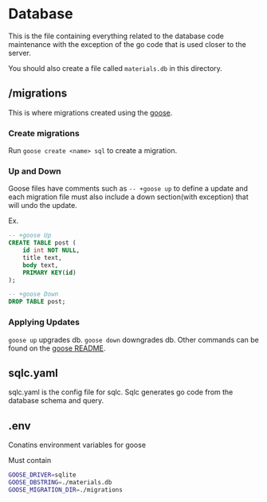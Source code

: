# Database

This is the file containing everything related to the database code maintenance with the exception of the go code that is used closer to the server.

You should also create a file called `materials.db` in this directory.

## /migrations

This is where migrations created using the [goose](https://github.com/pressly/goose).

### Create migrations

Run `goose create <name> sql` to create a migration.

### Up and Down

Goose files have comments such as `-- +goose up` to define a update and each migration file must also include a down section(with exception) that will undo the update.
<br>

Ex.

```sql
-- +goose Up
CREATE TABLE post (
    id int NOT NULL,
    title text,
    body text,
    PRIMARY KEY(id)
);

-- +goose Down
DROP TABLE post;
```

### Applying Updates

`goose up` upgrades db.
`goose down` downgrades db.
Other commands can be found on the [goose README](https://github.com/pressly/goose).

## sqlc.yaml

sqlc.yaml is the config file for sqlc.
Sqlc generates go code from the database schema and query.

## .env

Conatins environment variables for goose

Must contain
<br>

```Bash
GOOSE_DRIVER=sqlite
GOOSE_DBSTRING=./materials.db
GOOSE_MIGRATION_DIR=./migrations
```
